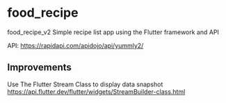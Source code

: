 # food_recipe
food_recipe_v2
Simple recipe list app using the Flutter framework and API

API: https://rapidapi.com/apidojo/api/yummly2/

## Improvements
Use The Flutter Stream Class to display data snapshot
https://api.flutter.dev/flutter/widgets/StreamBuilder-class.html

